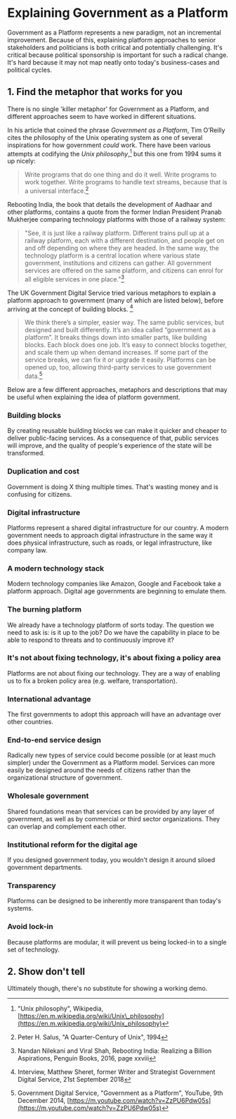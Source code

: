 # Explaining Government as a Platform

Government as a Platform represents a new paradigm, not an incremental improvement. Because of this, explaining platform approaches to senior stakeholders and politicians is both critical and potentially challenging. It's critical because political sponsorship is important for such a radical change. It's hard because it may not map neatly onto today's business-cases and political cycles.

## 1. Find the metaphor that works for you

There is no single 'killer metaphor' for Government as a Platform, and different approaches seem to have worked in different situations.

In his article that coined the phrase _Government as a Platform_, Tim O’Reilly cites the philosophy of the Unix operating system as one of several inspirations for how government _could_ work. There have been various attempts at codifying the _Unix philosophy_,[^1] but this one from 1994 sums it up nicely: 

> Write programs that do one thing and do it well. Write programs to work together. Write programs to handle text streams, because that is a universal interface.[^2]

Rebooting India, the book that details the development of Aadhaar and other platforms, contains a quote from the former Indian President Pranab Mukherjee comparing technology platforms with those of a railway system:

> "See, it is just like a railway platform. Different trains pull up at a railway platform, each with a different destination, and people get on and off depending on where they are headed. In the same way, the technology platform is a central location where various state government, institutions and citizens can gather. All government services are offered on the same platform, and citizens can enrol for all eligible services in one place."[^3]

The UK Government Digital Service tried various metaphors to explain a platform approach to government (many of which are listed below), before arriving  at the concept of building blocks. [^4]

> We think there’s a simpler, easier way. The same public services, but designed and built differently. It’s an idea called “government as a platform”. It breaks things down into smaller parts, like building blocks. Each block does one job.  It’s easy to connect blocks together, and scale them up when demand increases.  If some part of the service breaks, we can fix it or upgrade it easily.  Platforms can be opened up, too, allowing third-party services to use government data.[^5]

Below are a few different approaches, metaphors and descriptions that may be useful when explaining the idea of platform government.

### Building blocks

By creating reusable building blocks we can make it quicker and cheaper to deliver public-facing services. As a consequence of that, public services will improve, and the quality of people's experience of the state will be transformed.

### Duplication and cost

Government is doing X thing multiple times. That's wasting money and is confusing for citizens.

### Digital infrastructure

Platforms represent a shared digital infrastructure for our country. A modern government needs to approach digital infrastructure in the same way it does physical infrastructure, such as roads, or legal infrastructure, like company law.

### A modern technology stack

Modern technology companies like Amazon, Google and Facebook take a platform approach. Digital age governments are beginning to emulate them.

### The burning platform

We already have a technology platform of sorts today. The question we need to ask is: is it up to the job? Do we have the capability in place to be able to respond to threats and to continuously improve it?

### It's not about fixing technology, it's about fixing a policy area

Platforms are not about fixing our technology. They are a way of enabling us to fix a broken policy area (e.g. welfare, transportation).

### International advantage

The first governments to adopt this approach will have an advantage over other countries.

### End-to-end service design

Radically new types of service could become possible (or at least much simpler) under the Government as a Platform model. Services can more easily be designed around the needs of citizens rather than the organizational structure of government.

### Wholesale government

Shared foundations mean that services can be provided by any layer of government, as well as by commercial or third sector organizations. They can overlap and complement each other.

### Institutional reform for the digital age

If you designed government today, you wouldn't design it around siloed government departments.

### Transparency

Platforms can be designed to be inherently more transparent than today's systems.

### Avoid lock-in

Because platforms are modular, it will prevent us being locked-in to a single set of technology.

## 2. Show don't tell

Ultimately though, there's no substitute for showing a working demo.

[^1]:   "Unix philosophy", Wikipedia, [https://en.m.wikipedia.org/wiki/Unix\_philosophy](https://en.m.wikipedia.org/wiki/Unix_philosophy)

[^2]:   Peter H. Salus, "A Quarter-Century of Unix", 1994

[^3]:   Nandan Nilekani and Viral Shah, Rebooting India: Realizing a Billion Aspirations, Penguin Books, 2016, page xxviii

[^4]:   Interview, Matthew Sheret, former Writer and Strategist Government Digital Service, 21st September 2018

[^5]:   Government Digital Service, "Government as a Platform", YouTube, 9th December 2014, [https://m.youtube.com/watch?v=ZzPU6Pdw05s](https://m.youtube.com/watch?v=ZzPU6Pdw05s)
